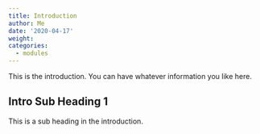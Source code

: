 ```yaml
---
title: Introduction
author: Me 
date: '2020-04-17'
weight: 
categories:
  - modules
---
```


This is the introduction.  You can have whatever information you like here.

## Intro Sub Heading 1

This is a sub heading in the introduction.